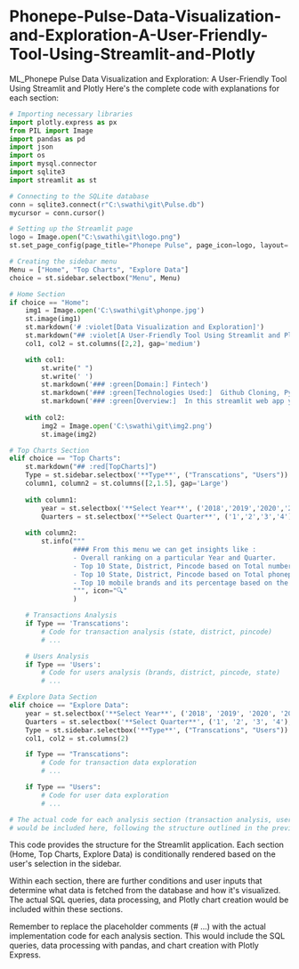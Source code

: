 # Phonepe-Pulse-Data-Visualization-and-Exploration-A-User-Friendly-Tool-Using-Streamlit-and-Plotly
ML_Phonepe Pulse Data Visualization and Exploration: A User-Friendly Tool Using Streamlit and Plotly
Here's the complete code with explanations for each section:

```python
# Importing necessary libraries
import plotly.express as px
from PIL import Image
import pandas as pd
import json
import os
import mysql.connector
import sqlite3
import streamlit as st

# Connecting to the SQLite database
conn = sqlite3.connect(r"C:\swathi\git\Pulse.db")
mycursor = conn.cursor()

# Setting up the Streamlit page
logo = Image.open("C:\swathi\git\logo.png")
st.set_page_config(page_title="Phonepe Pulse", page_icon=logo, layout='wide')

# Creating the sidebar menu
Menu = ["Home", "Top Charts", "Explore Data"]
choice = st.sidebar.selectbox("Menu", Menu)

# Home Section
if choice == "Home":
    img1 = Image.open('C:\swathi\git\phonpe.jpg')
    st.image(img1)
    st.markdown('# :violet[Data Visualization and Exploration]')
    st.markdown("## :violet[A User-Friendly Tool Using Streamlit and Plotly]")
    col1, col2 = st.columns([2,2], gap='medium')

    with col1:
        st.write(" ")
        st.write(' ')
        st.markdown('### :green[Domain:] Fintech')
        st.markdown('### :green[Technologies Used:]  Github Cloning, Python, Pandas, sqlite3, Streamlit, and Plotly')
        st.markdown('### :green[Overview:]  In this streamlit web app you can visualize the phonepe pulse data and gain lot of insights on transactions, number of users, top 10 state, district, pincode and which brand has most number of users and so on. Bar charts, Pie charts and Geo map visualization are used to get some insights."')
    
    with col2:
        img2 = Image.open('C:\swathi\git\img2.png')
        st.image(img2)

# Top Charts Section
elif choice == "Top Charts":
    st.markdown("## :red[TopCharts]")
    Type = st.sidebar.selectbox('**Type**', ("Transcations", "Users"))
    column1, column2 = st.columns([2,1.5], gap='Large')
    
    with column1:
        year = st.selectbox('**Select Year**', ('2018','2019','2020','2021','2022'), key='in_tr_yr')
        Quarters = st.selectbox('**Select Quarter**', ('1','2','3','4'), key='in_tr_qtr')
    
    with column2:
        st.info("""
                #### From this menu we can get insights like :
                - Overall ranking on a particular Year and Quarter.
                - Top 10 State, District, Pincode based on Total number of transaction and Total amount spent on phonepe.
                - Top 10 State, District, Pincode based on Total phonepe users and their app opening frequency.
                - Top 10 mobile brands and its percentage based on the how many people use phonepe.
                """, icon="🔍"
                )

    # Transactions Analysis
    if Type == 'Transcations':
        # Code for transaction analysis (state, district, pincode)
        # ...

    # Users Analysis
    if Type == 'Users':
        # Code for users analysis (brands, district, pincode, state)
        # ...

# Explore Data Section
elif choice == "Explore Data":
    year = st.selectbox('**Select Year**', ('2018', '2019', '2020', '2021', '2022'), key='in_tr_yr')
    Quarters = st.selectbox('**Select Quarter**', ('1', '2', '3', '4'), key='in_tr_qtr')
    Type = st.sidebar.selectbox('**Type**', ("Transcations", "Users"))
    col1, col2 = st.columns(2)

    if Type == "Transcations":
        # Code for transaction data exploration
        # ...

    if Type == "Users":
        # Code for user data exploration
        # ...

# The actual code for each analysis section (transaction analysis, user analysis, etc.) 
# would be included here, following the structure outlined in the previous explanation.
```

This code provides the structure for the Streamlit application. Each section (Home, Top Charts, Explore Data) is conditionally rendered based on the user's selection in the sidebar.

Within each section, there are further conditions and user inputs that determine what data is fetched from the database and how it's visualized. The actual SQL queries, data processing, and Plotly chart creation would be included within these sections.

Remember to replace the placeholder comments (# ...) with the actual implementation code for each analysis section. This would include the SQL queries, data processing with pandas, and chart creation with Plotly Express.
